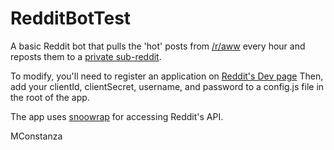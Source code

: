 RedditBotTest
=============

A basic Reddit bot that pulls the 'hot' posts from [/r/aww](https://www.reddit.com/r/aww/) every hour and reposts them to a [private sub-reddit](https://www.reddit.com/r/RCBRedditBot/).

To modify, you'll need to register an application on [Reddit's Dev page](https://ssl.reddit.com/prefs/apps) Then, add your clientId, clientSecret, username, and password to a config.js file in the root of the app.

The app uses [snoowrap](https://github.com/not-an-aardvark/snoowrap) for accessing Reddit's API.

MConstanza
